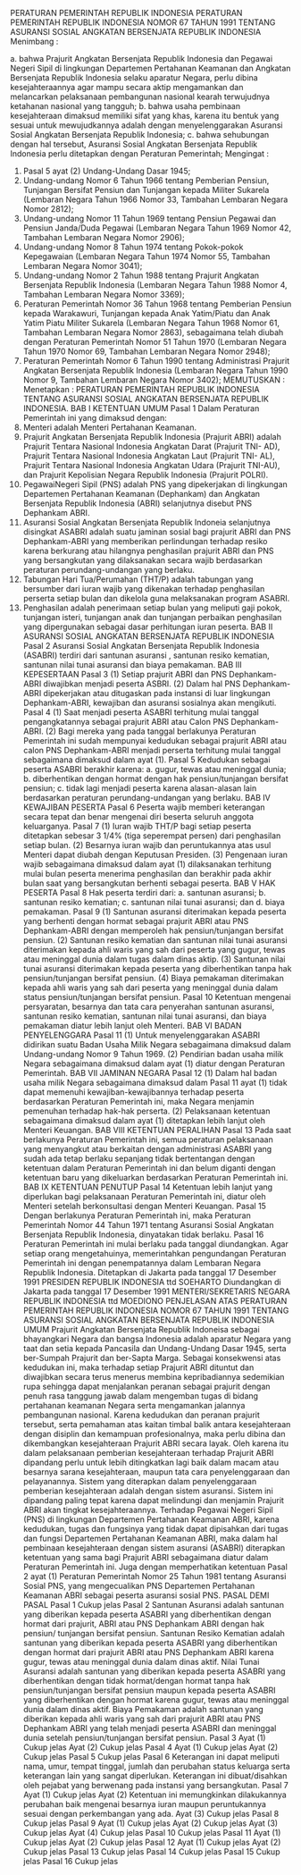  PERATURAN PEMERINTAH REPUBLIK INDONESIA PERATURAN PEMERINTAH REPUBLIK INDONESIA NOMOR 67 TAHUN 1991 TENTANG ASURANSI SOSIAL ANGKATAN BERSENJATA REPUBLIK INDONESIA
Menimbang :

a. bahwa Prajurit Angkatan Bersenjata Republik Indonesia dan Pegawai Negeri Sipil di lingkungan Departemen Pertahanan Keamanan dan Angkatan Bersenjata Republik Indonesia selaku aparatur Negara, perlu dibina kesejahteraannya agar mampu secara aktip mengamankan dan melancarkan pelaksanaan pembangunan nasional kearah terwujudnya ketahanan nasional yang tangguh;
b. bahwa usaha pembinaan kesejahteraan dimaksud memiliki sifat yang khas, karena itu bentuk yang sesuai untuk mewujudkannya adalah dengan menyelenggarakan Asuransi Sosial Angkatan Bersenjata Republik Indonesia;
c. bahwa sehubungan dengan hal tersebut, Asuransi Sosial Angkatan Bersenjata Republik Indonesia perlu ditetapkan dengan Peraturan Pemerintah;
Mengingat :

1. Pasal 5 ayat (2) Undang-Undang Dasar 1945;
2. Undang-undang Nomor 6 Tahun 1966 tentang Pemberian Pensiun, Tunjangan Bersifat Pensiun dan Tunjangan kepada Militer Sukarela (Lembaran Negara Tahun 1966 Nomor 33, Tambahan Lembaran Negara Nomor 2812);
3. Undang-undang Nomor 11 Tahun 1969 tentang Pensiun Pegawai dan Pensiun Janda/Duda Pegawai (Lembaran Negara Tahun 1969 Nomor 42, Tambahan Lembaran Negara Nomor 2906);
4. Undang-undang Nomor 8 Tahun 1974 tentang Pokok-pokok Kepegawaian (Lembaran Negara Tahun 1974 Nomor 55, Tambahan Lembaran Negara Nomor 3041);
6. Undang-undang Nomor 2 Tahun 1988 tentang Prajurit Angkatan Bersenjata Republik Indonesia (Lembaran Negara Tahun 1988 Nomor 4, Tambahan Lembaran Negara Nomor 3369);
7. Peraturan Pemerintah Nomor 36 Tahun 1968 tentang Pemberian Pensiun kepada Warakawuri, Tunjangan kepada Anak Yatim/Piatu dan Anak Yatim Piatu Militer Sukarela (Lembaran Negara Tahun 1968 Nomor 61, Tambahan Lembaran Negara Nomor 2863), sebagaimana telah diubah dengan Peraturan Pemerintah Nomor 51 Tahun 1970 (Lembaran Negara Tahun 1970 Nomor 69, Tambahan Lembaran Negara Nomor 2948);
8. Peraturan Pemerintah Nomor 6 Tahun 1990 tentang Administrasi Prajurit Angkatan Bersenjata Republik Indonesia (Lembaran Negara Tahun 1990 Nomor 9, Tambahan Lembaran Negara Nomor 3402);
MEMUTUSKAN :
 Menetapkan : PERATURAN PEMERINTAH REPUBLIK INDONESIA TENTANG ASURANSI SOSIAL ANGKATAN BERSENJATA REPUBLIK INDONESIA.
BAB I KETENTUAN UMUM
Pasal 1
Dalam Peraturan Pemerintah ini yang dimaksud dengan:
1. Menteri adalah Menteri Pertahanan Keamanan.
2. Prajurit Angkatan Bersenjata Republik Indonesia (Prajurit ABRI) adalah Prajurit Tentara Nasional Indonesia Angkatan Darat (Prajurit TNI- AD), Prajurit Tentara Nasional Indonesia Angkatan Laut (Prajurit TNI- AL), Prajurit Tentara Nasional Indonesia Angkatan Udara (Prajurit TNI-AU), dan Prajurit Kepolisian Negara Republik Indonesia (Prajurit POLRI).
3. PegawaiNegeri Sipil (PNS) adalah PNS yang dipekerjakan di lingkungan Departemen Pertahanan Keamanan (Dephankam) dan Angkatan Bersenjata Republik Indonesia (ABRI) selanjutnya disebut PNS Dephankam ABRI.
4. Asuransi Sosial Angkatan Bersenjata Republik Indoneia selanjutnya disingkat ASABRI adalah suatu jaminan sosial bagi prajurit ABRI dan PNS Dephankam-ABRI yang memberikan perlindungan terhadap resiko karena berkurang atau hilangnya penghasilan prajurit ABRI dan PNS yang bersangkutan yang dilaksanakan secara wajib berdasarkan peraturan perundang-undangan yang berlaku.
5. Tabungan Hari Tua/Perumahan (THT/P) adalah tabungan yang bersumber dari iuran wajib yang dikenakan terhadap penghasilan perserta setiap bulan dan dikelola guna melaksanakan program ASABRI.
6. Penghasilan adalah penerimaan setiap bulan yang meliputi gaji pokok, tunjangan isteri, tunjangan anak dan tunjangan perbaikan penghasilan yang dipergunakan sebagai dasar perhitungan iuran peserta.
BAB II ASURANSI SOSIAL ANGKATAN BERSENJATA REPUBLIK INDONESIA
Pasal 2
Asuransi Sosial Angkatan Bersenjata Republik Indonesia (ASABRI) terdiri dari santunan asuransi , santunan resiko kematian, santunan nilai tunai asuransi dan biaya pemakaman.
BAB III KEPESERTAAN
Pasal 3
(1) Setiap prajurit ABRI dan PNS Dephankam-ABRI diwajibkan menjadi peserta ASBRI.
(2) Dalam hal PNS Dephankam-ABRI dipekerjakan atau ditugaskan pada instansi di luar lingkungan Dephankam-ABRI, kewajiban dan asuransi sosialnya akan mengikuti.
Pasal 4
(1) Saat menjadi peserta ASABRI terhitung mulai tanggal pengangkatannya sebagai prajurit ABRI atau Calon PNS Dephankam-ABRI.
(2) Bagi mereka yang pada tanggal berlakunya Peraturan Pemerintah ini sudah mempunyai kedudukan sebagai prajurit ABRI atau calon PNS Dephankam-ABRI menjadi perserta terhitung mulai tanggal sebagaimana dimaksud dalam ayat (1).
Pasal 5
Kedudukan sebagai peserta ASABRI berakhir karena:
a. gugur, tewas atau meninggal dunia;
b. diberhentikan dengan hormat dengan hak pensiun/tunjangan bersifat pensiun;
c. tidak lagi menjadi peserta karena alasan-alasan lain berdasarkan peraturan perundang-undangan yang berlaku.
BAB IV KEWAJIBAN PESERTA
Pasal 6
Peserta wajib memberi keterangan secara tepat dan benar mengenai diri beserta seluruh anggota keluarganya.
Pasal 7
(1) Iuran wajib THT/P bagi setiap peserta ditetapkan sebesar 3 1/4% (tiga seperempat persen) dari penghasilan setiap bulan.
(2) Besarnya iuran wajib dan peruntukannya atas usul Menteri dapat diubah dengan Keputusan Presiden.
(3) Pengenaan iuran wajib sebagaimana dimaksud dalam ayat (1) dilaksanakan terhitung mulai bulan peserta menerima penghasilan dan berakhir pada akhir bulan saat yang bersangkutan berhenti sebagai peserta.
BAB V HAK PESERTA
Pasal 8
Hak peserta terdiri dari:
a. santunan asuransi;
b. santunan resiko kematian;
c. santunan nilai tunai asuransi; dan
d. biaya pemakaman.
Pasal 9
(1) Santunan asuransi diterimakan kepada peserta yang berhenti dengan hormat sebagai prajurit ABRI atau PNS Dephankam-ABRI dengan memperoleh hak pensiun/tunjangan bersifat pensiun.
(2) Santunan resiko kematian dan santunan nilai tunai asuransi diterimakan kepada ahli waris yang sah dari peserta yang gugur, tewas atau meninggal dunia dalam tugas dalam dinas aktip.
(3) Santunan nilai tunai asuransi diterimakan kepada peserta yang diberhentikan tanpa hak pensiun/tunjangan bersifat pensiun.
(4) Biaya pemakaman diterimakan kepada ahli waris yang sah dari peserta yang meninggal dunia dalam status pensiun/tunjangan bersifat pensiun.
Pasal 10
Ketentuan mengenai persyaratan, besarnya dan tata cara penyerahan santunan asuransi, santunan resiko kematian, santunan nilai tunai asuransi, dan biaya pemakaman diatur lebih lanjut oleh Menteri.
BAB VI BADAN PENYELENGGARA
Pasal 11
(1) Untuk menyelenggarakan ASABRI didirikan suatu Badan Usaha Milik Negara sebagaimana dimaksud dalam Undang-undang Nomor 9 Tahun 1969.
(2) Pendirian badan usaha milik Negara sebagaimana dimaksud dalam ayat (1) diatur dengan Peraturan Pemerintah.
BAB VII JAMINAN NEGARA
Pasal 12
(1) Dalam hal badan usaha milik Negara sebagaimana dimaksud dalam Pasal 11 ayat (1) tidak dapat memenuhi kewajiban-kewajibannya terhadap peserta berdasarkan Peraturan Pemerintah ini, maka Negara menjamin pemenuhan terhadap hak-hak perserta.
(2) Pelaksanaan ketentuan sebagaimana dimaksud dalam ayat (1) ditetapkan lebih lanjut oleh Menteri Keuangan.
BAB VIII KETENTUAN PERALIHAN
Pasal 13
Pada saat berlakunya Peraturan Pemerintah ini, semua peraturan pelaksanaan yang menyangkut atau berkaitan dengan administrasi ASABRI yang sudah ada tetap berlaku sepanjang tidak bertentangan dengan ketentuan dalam Peraturan Pemerintah ini dan belum diganti dengan ketentuan baru yang dikeluarkan berdasarkan Peraturan Pemerintah ini.
BAB IX KETENTUAN PENUTUP
Pasal 14
Ketentuan lebih lanjut yang diperlukan bagi pelaksanaan Peraturan Pemerintah ini, diatur oleh Menteri setelah berkonsultasi dengan Menteri Keuangan.
Pasal 15
Dengan berlakunya Peraturan Pemerintah ini, maka Peraturan Pemerintah Nomor 44 Tahun 1971 tentang Asuransi Sosial Angkatan Bersenjata Republik Indonesia, dinyatakan tidak berlaku.
Pasal 16
Peraturan Pemerintah ini mulai berlaku pada tanggal diundangkan.
Agar setiap orang mengetahuinya, memerintahkan pengundangan Peraturan Pemerintah ini dengan penempatannya dalam Lembaran Negara Republik Indonesia. Ditetapkan di Jakarta pada tanggal 17 Desember 1991 PRESIDEN REPUBLIK INDONESIA ttd SOEHARTO Diundangkan di Jakarta pada tanggal 17 Desember 1991 MENTERI/SEKRETARIS NEGARA REPUBLIK INDONESIA ttd MOEDIONO PENJELASAN ATAS PERATURAN PEMERINTAH REPUBLIK INDONESIA NOMOR 67 TAHUN 1991 TENTANG ASURANSI SOSIAL ANGKATAN BERSENJATA REPUBLIK INDONESIA UMUM Prajurit Angkatan Bersenjata Republik Indoneisa sebagai bhayangkari Negara dan bangsa Indonesia adalah aparatur Negara yang taat dan setia kepada Pancasila dan Undang-Undang Dasar 1945, serta ber-Sumpah Prajurit dan ber-Sapta Marga. Sebagai konsekwensi atas kedudukan ini, maka terhadap setiap Prajurit ABRI dituntut dan diwajibkan secara terus menerus membina kepribadiannya sedemikian rupa sehingga dapat menjalankan peranan sebagai prajurit dengan penuh rasa tanggung jawab dalam mengemban tugas di bidang pertahanan keamanan Negara serta mengamankan jalannya pembangunan nasional. Karena kedudukan dan peranan prajurit tersebut, serta pemahaman atas kaitan timbal balik antara kesejahteraan dengan disiplin dan kemampuan profesionalnya, maka perlu dibina dan dikembangkan kesejahteraan Prajurit ABRI secara layak. Oleh karena itu dalam pelaksanaan pemberian kesejahteraan terhadap Prajurit ABRI dipandang perlu untuk lebih ditingkatkan lagi baik dalam macam atau besarnya sarana kesejahteraan, maupun tata cara penyelenggaraan dan pelayanannya. Sistem yang diterapkan dalam penyelenggaraan pemberian kesejahteraan adalah dengan sistem asuransi. Sistem ini dipandang paling tepat karena dapat melindungi dan menjamin Prajurit ABRI akan tingkat kesejahteraannya. Terhadap Pegawai Negeri Sipil (PNS) di lingkungan Departemen Pertahanan Keamanan ABRI, karena kedudukan, tugas dan fungsinya yang tidak dapat dipisahkan dari tugas dan fungsi Departemen Pertahanan Keamanan ABRI, maka dalam hal pembinaan kesejahteraan dengan sistem asuransi (ASABRI) diterapkan ketentuan yang sama bagi Prajurit ABRI sebagaimana diatur dalam Peraturan Pemerintah ini. Juga dengan memperhatikan ketentuan Pasal 2 ayat (1) Peraturan Pemerintah Nomor 25 Tahun 1981 tentang Asuransi Sosial PNS, yang mengecualikan PNS Departemen Pertahanan Keamanan ABRI sebagai peserta asuransi sosial PNS. PASAL DEMI PASAL
Pasal 1
Cukup jelas
Pasal 2
Santunan Asuransi adalah santunan yang diberikan kepada peserta ASABRI yang diberhentikan dengan hormat dari prajurit, ABRI atau PNS Dephankam ABRI dengan hak pensiun/ tunjangan bersifat pensiun. Santunan Resiko Kematian adalah santunan yang diberikan kepada peserta ASABRI yang diberhentikan dengan hormat dari prajurit ABRI atau PNS Dephankam ABRI karena gugur, tewas atau meninggal dunia dalam dinas aktif. Nilai Tunai Asuransi adalah santunan yang diberikan kepada peserta ASABRI yang diberhentikan dengan tidak hormat/dengan hormat tanpa hak pensiun/tunjangan bersifat pensiun maupun kepada peserta ASABRI yang diberhentikan dengan hormat karena gugur, tewas atau meninggal dunia dalam dinas aktif. Biaya Pemakaman adalah santunan yang diberikan kepada ahli waris yang sah dari prajurit ABRI atau PNS Dephankam ABRI yang telah menjadi peserta ASABRI dan meninggal dunia setelah pensiun/tunjangan bersifat pensiun.
Pasal 3
Ayat (1) Cukup jelas Ayat (2) Cukup jelas
Pasal 4
Ayat (1) Cukup jelas Ayat (2) Cukup jelas
Pasal 5
Cukup jelas
Pasal 6
Keterangan ini dapat meliputi nama, umur, tempat tinggal, jumlah dan perubahan status keluarga serta keterangan lain yang sangat diperlukan. Keterangan ini dibuat/disahkan oleh pejabat yang berwenang pada instansi yang bersangkutan.
Pasal 7
Ayat (1) Cukup jelas Ayat (2) Ketentuan ini memungkinkan dilakukannya perubahan baik mengenai besarnya iuran maupun peruntukannya sesuai dengan perkembangan yang ada. Ayat (3) Cukup jelas
Pasal 8
Cukup jelas
Pasal 9
Ayat (1) Cukup jelas Ayat (2) Cukup jelas Ayat (3) Cukup jelas Ayat (4) Cukup jelas
Pasal 10
Cukup jelas
Pasal 11
Ayat (1) Cukup jelas Ayat (2) Cukup jelas
Pasal 12
Ayat (1) Cukup jelas Ayat (2) Cukup jelas
Pasal 13
Cukup jelas
Pasal 14
Cukup jelas
Pasal 15
Cukup jelas
Pasal 16
Cukup jelas